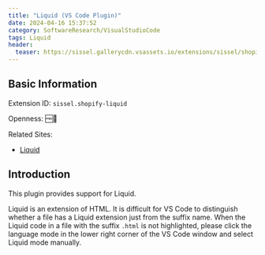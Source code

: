 ```yaml
---
title: "Liquid (VS Code Plugin)"
date: 2024-04-16 15:37:52
category: SoftwareResearch/VisualStudioCode
tags: Liquid
header:
  teaser: https://sissel.gallerycdn.vsassets.io/extensions/sissel/shopify-liquid/4.0.1/1699358936199/Microsoft.VisualStudio.Services.Icons.Default
---
```


## Basic Information

Extension ID: `sissel.shopify-liquid`

Openness: 🆓📖

Related Sites:

* [Liquid](https://marketplace.visualstudio.com/items?itemName=sissel.shopify-liquid)

## Introduction

This plugin provides support for Liquid.

Liquid is an extension of HTML. It is difficult for VS Code to distinguish whether a file has a Liquid extension just from the suffix name. When the Liquid code in a file with the suffix `.html` is not highlighted, please click the language mode in the lower right corner of the VS Code window and select Liquid mode manually.
